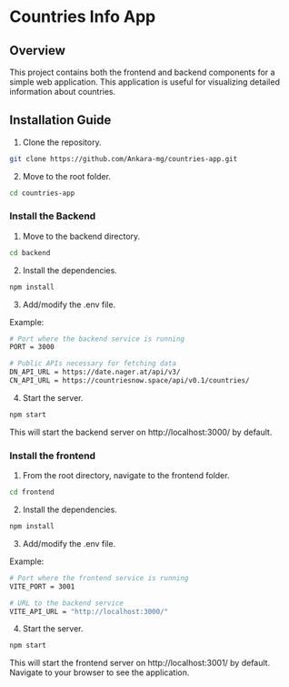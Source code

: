 # Countries Info App

## Overview

This project contains both the frontend and backend components for a simple web application. This application is useful for visualizing detailed information about countries.

## Installation Guide

1. Clone the repository.

```bash
git clone https://github.com/Ankara-mg/countries-app.git
```
2. Move to the root folder.
```bash
cd countries-app
```

### Install the Backend

1. Move to the backend directory.

```bash
cd backend
```

2. Install the dependencies.

```bash
npm install
```

3. Add/modify the .env file.

Example:
```bash
# Port where the backend service is running
PORT = 3000

# Public APIs necessary for fetching data
DN_API_URL = https://date.nager.at/api/v3/
CN_API_URL = https://countriesnow.space/api/v0.1/countries/
```

4. Start the server.

```bash
npm start
```

This will start the backend server on http://localhost:3000/ by default.

### Install the frontend

1. From the root directory, navigate to the frontend folder.

```bash
cd frontend
```

2. Install the dependencies.

```bash
npm install
```

3. Add/modify the .env file.

Example:
```bash
# Port where the frontend service is running
VITE_PORT = 3001

# URL to the backend service
VITE_API_URL = "http://localhost:3000/"
```

4. Start the server.

```bash
npm start
```
This will start the frontend server on http://localhost:3001/ by default. Navigate to your browser to see the application.
